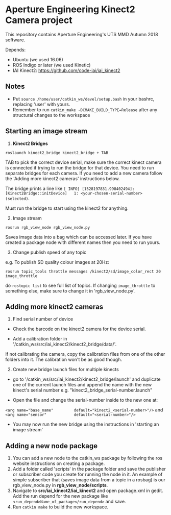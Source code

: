 # Aperture Engineering Kinect2 Camera project

This repository contains Aperture Engineering's UTS MMD Autumn 2018 software.

Depends:
- Ubuntu (we used 16.06)
- ROS Indigo or later (we used Kinetic)
- IAI Kinect2: https://github.com/code-iai/iai_kinect2

## Notes
- Put `source /home/user/catkin_ws/devel/setup.bash` in your bashrc, replacing 'user' with yours.
- Remember to run `catkin_make -DCMAKE_BUILD_TYPE=Release` after any structural changes to the workspace

## Starting an image stream

1. **Kinect2 Bridges**

```
roslaunch kinect2_bridge kinect2_bridge + TAB
```

TAB to pick the correct device serial, make sure the correct kinect camera is connected if trying to run the bridge for that device. You need to run separate bridges for each camera. If you need to add a new camera follow the 'Adding more kinect2 cameras' instructions below.

The bridge prints a line like `[ INFO] [1528197831.998402494]: [Kinect2Bridge::initDevice]   1: <your-chosen-serial-number> (selected)`.

Must run the bridge to start using the kinect2 for anything.

2. Image stream

```
rosrun rgb_view_node rgb_view_node.py
```

Saves image data into a bag which can be accessed later. If you have created a package node with different names then you need to run yours.

3. Change publish speed of any topic

e.g. To publish SD quality colour images at 20Hz:

```
rosrun topic_tools throttle messages /kinect2/sd/image_color_rect 20 image_throttle
```

do `rostopic list` to see full list of topics. 
If changing `image_throttle` to something else, make sure to change it in 'rgb_view_node.py'.

## Adding more kinect2 cameras

1. Find serial number of device

- Check the barcode on the kinect2 camera for the device serial.

- Add a calibration folder in '/catkin_ws/src/iai_kinect2/kinect2_bridge/data/<serial-number>'.

If not calibrating the camera, copy the calibration files from one of the other folders into it. The calibration won't be as good though.

2.  Create new bridge launch files for multiple kinects

- go to '/catkin_ws/src/iai_kinect2/kinect2_bridge/launch' and duplicate one of the current launch files and append the name with the new kinect's serial number e.g. "kinect2_bridge_serial-number.launch"

- Open the file and change the serial-number inside to the new one at:

`<arg name="base_name"         default="kinect2_<serial-number>"/>`
and 
`<arg name="sensor"            default="<serial-number>"/>`

- You may now run the new bridge using the instructions in 'starting an image stream'

## Adding a new node package

1. You can add a new node to the catkin_ws package by following the ros website instructions on creating a package. 
2. Add a folder called 'scripts' in the package folder and save the publisher or subscriber code you create for running the node in it. An example of simple subscriber that (saves image data from a topic in a rosbag) is our rgb_view_node.py in **rgb_view_node/scripts**.
3. Navigate to **src/iai_kinect2/iai_kinect2** and open package.xml in gedit. Add the run depend for the new package like `<run_depend>Name_of_package</run_depend>` and save.
4. Run `catkin make` to build the new workspace.


